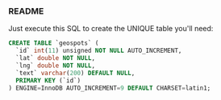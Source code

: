 ### README

Just execute this SQL to create the UNIQUE table you'll need:

```SQL 
CREATE TABLE `geospots` (
  `id` int(11) unsigned NOT NULL AUTO_INCREMENT,
  `lat` double NOT NULL,
  `lng` double NOT NULL,
  `text` varchar(200) DEFAULT NULL,
  PRIMARY KEY (`id`)
) ENGINE=InnoDB AUTO_INCREMENT=9 DEFAULT CHARSET=latin1;
```